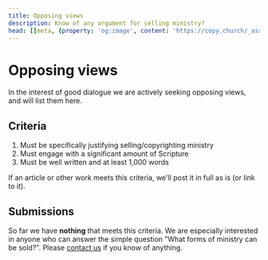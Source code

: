 ```yaml
---
title: Opposing views
description: Know of any argument for selling ministry?
head: [[meta, {property: 'og:image', content: 'https://copy.church/_assets/social/opposition.png'}]]
---
```



# Opposing views

In the interest of good dialogue we are actively seeking opposing views, and will list them here.

## Criteria

 1. Must be specifically justifying selling/copyrighting ministry
 2. Must engage with a significant amount of Scripture
 3. Must be well written and at least 1,000 words

If an article or other work meets this criteria, we'll post it in full as is (or link to it).

## Submissions

So far we have __nothing__ that meets this criteria. We are especially interested in anyone who can answer the simple question "What forms of ministry can be sold?". Please [contact us](/about/) if you know of anything.
